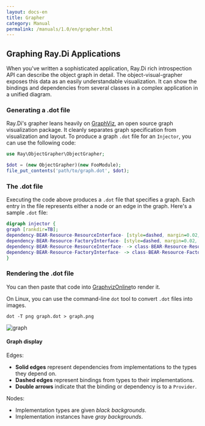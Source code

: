 ```yaml
---
layout: docs-en
title: Grapher
category: Manual
permalink: /manuals/1.0/en/grapher.html
---
```

## Graphing Ray.Di Applications

When you've written a sophisticated application, Ray.Di rich introspection API can describe the object graph in detail. The object-visual-grapher exposes this data as an easily understandable visualization. It can show the bindings and dependencies from several classes in a complex application in a unified diagram.

### Generating a .dot file
Ray.Di's grapher leans heavily on [GraphViz](http://www.graphviz.org/), an open source graph visualization package. It cleanly separates graph specification from visualization and layout. To produce a graph `.dot` file for an `Injector`, you can use the following code:

```php
use Ray\ObjectGrapher\ObjectGrapher;

$dot = (new ObjectGrapher)(new FooModule);
file_put_contents('path/to/graph.dot', $dot);
```

### The .dot file
Executing the code above produces a `.dot` file that specifies a graph. Each entry in the file represents either a node or an edge in the graph. Here's a sample `.dot` file:

```dot
digraph injector {
graph [rankdir=TB];
dependency-BEAR-Resource-ResourceInterface- [style=dashed, margin=0.02, label=<<table cellspacing="0" cellpadding="5" cellborder="0" border="0"><tr><td align="left" port="header" bgcolor="#ffffff"><font color="#000000">BEAR\\Resource\\ResourceInterface<br align="left"/></font></td></tr></table>>, shape=box]
dependency-BEAR-Resource-FactoryInterface- [style=dashed, margin=0.02, label=<<table cellspacing="0" cellpadding="5" cellborder="0" border="0"><tr><td align="left" port="header" bgcolor="#ffffff"><font color="#000000">BEAR\\Resource\\FactoryInterface<br align="left"/></font></td></tr></table>>, shape=box]
dependency-BEAR-Resource-ResourceInterface- -> class-BEAR-Resource-Resource [style=dashed, arrowtail=none, arrowhead=onormal]
dependency-BEAR-Resource-FactoryInterface- -> class-BEAR-Resource-Factory [style=dashed, arrowtail=none, arrowhead=onormal]
}
```

### Rendering the .dot file
 You can then paste that code into [GraphvizOnline](https://dreampuf.github.io/GraphvizOnline/)to render it. 

On Linux, you can use the command-line `dot` tool to convert `.dot` files into images.
```shell
dot -T png graph.dot > graph.png
```

![graph](https://user-images.githubusercontent.com/529021/72650686-866ec100-39c4-11ea-8b49-2d86d991dc6d.png)


#### Graph display

Edges:
   * **Solid edges** represent dependencies from implementations to the types they depend on.
   * **Dashed edges** represent bindings from types to their implementations.
   * **Double arrows** indicate that the binding or dependency is to a `Provider`.

Nodes:
   * Implementation types are given *black backgrounds*.
   * Implementation instances have *gray backgrounds*.
